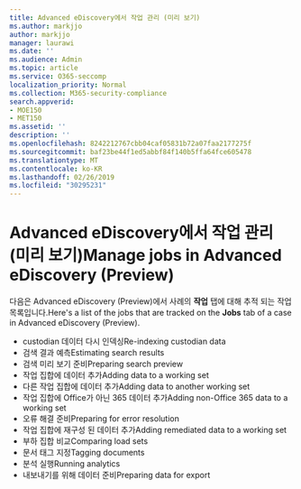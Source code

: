 ```yaml
---
title: Advanced eDiscovery에서 작업 관리 (미리 보기)
ms.author: markjjo
author: markjjo
manager: laurawi
ms.date: ''
ms.audience: Admin
ms.topic: article
ms.service: O365-seccomp
localization_priority: Normal
ms.collection: M365-security-compliance
search.appverid:
- MOE150
- MET150
ms.assetid: ''
description: ''
ms.openlocfilehash: 8242212767cbb04caf05831b72a07faa2177275f
ms.sourcegitcommit: baf23be44f1ed5abbf84f140b5ffa64fce605478
ms.translationtype: MT
ms.contentlocale: ko-KR
ms.lasthandoff: 02/26/2019
ms.locfileid: "30295231"
---
```

# <a name="manage-jobs-in-advanced-ediscovery-preview"></a><span data-ttu-id="32dc6-102">Advanced eDiscovery에서 작업 관리 (미리 보기)</span><span class="sxs-lookup"><span data-stu-id="32dc6-102">Manage jobs in Advanced eDiscovery (Preview)</span></span>

<span data-ttu-id="32dc6-103">다음은 Advanced eDiscovery (Preview)에서 사례의 **작업** 탭에 대해 추적 되는 작업 목록입니다.</span><span class="sxs-lookup"><span data-stu-id="32dc6-103">Here's a list of the jobs that are tracked on the **Jobs** tab of a case in Advanced eDiscovery (Preview).</span></span>

- <span data-ttu-id="32dc6-104">custodian 데이터 다시 인덱싱</span><span class="sxs-lookup"><span data-stu-id="32dc6-104">Re-indexing custodian data</span></span>
- <span data-ttu-id="32dc6-105">검색 결과 예측</span><span class="sxs-lookup"><span data-stu-id="32dc6-105">Estimating search results</span></span>
- <span data-ttu-id="32dc6-106">검색 미리 보기 준비</span><span class="sxs-lookup"><span data-stu-id="32dc6-106">Preparing search preview</span></span>
- <span data-ttu-id="32dc6-107">작업 집합에 데이터 추가</span><span class="sxs-lookup"><span data-stu-id="32dc6-107">Adding data to a working set</span></span>
- <span data-ttu-id="32dc6-108">다른 작업 집합에 데이터 추가</span><span class="sxs-lookup"><span data-stu-id="32dc6-108">Adding data to another working set</span></span>
- <span data-ttu-id="32dc6-109">작업 집합에 Office가 아닌 365 데이터 추가</span><span class="sxs-lookup"><span data-stu-id="32dc6-109">Adding non-Office 365 data to a working set</span></span>
- <span data-ttu-id="32dc6-110">오류 해결 준비</span><span class="sxs-lookup"><span data-stu-id="32dc6-110">Preparing for error resolution</span></span>
- <span data-ttu-id="32dc6-111">작업 집합에 재구성 된 데이터 추가</span><span class="sxs-lookup"><span data-stu-id="32dc6-111">Adding remediated data to a working set</span></span>
- <span data-ttu-id="32dc6-112">부하 집합 비교</span><span class="sxs-lookup"><span data-stu-id="32dc6-112">Comparing load sets</span></span>
- <span data-ttu-id="32dc6-113">문서 태그 지정</span><span class="sxs-lookup"><span data-stu-id="32dc6-113">Tagging documents</span></span>
- <span data-ttu-id="32dc6-114">분석 실행</span><span class="sxs-lookup"><span data-stu-id="32dc6-114">Running analytics</span></span>
- <span data-ttu-id="32dc6-115">내보내기를 위해 데이터 준비</span><span class="sxs-lookup"><span data-stu-id="32dc6-115">Preparing data for export</span></span>
